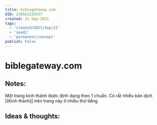 ```yaml
---
title: biblegateway.com
UID: 210921225537
created: 21-Sep-2021
tags:
  - 'created/2021/Sep/21'
  - 'seed🥜'
  - 'permanent/concept'
publish: False
---
```

# biblegateway.com

## Notes:
Một trang kinh thánh được định dạng theo 1 chuẩn. Có rất nhiều bản dịch [[Kinh thánh]] trên trang này ở nhiều thứ tiếng

## Ideas & thoughts:
